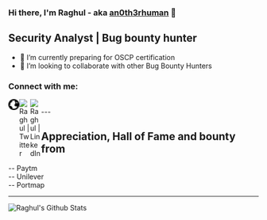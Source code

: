 ### Hi there, I'm Raghul - aka [an0th3rhuman][website] 👋

## Security Analyst | Bug bounty hunter
- 🔭 I’m currently preparing for OSCP certification
- 👯 I’m looking to collaborate with other Bug Bounty Hunters


### Connect with me:

[<img align="left" alt="raghul.ml" width="22px" src="https://raw.githubusercontent.com/iconic/open-iconic/master/svg/globe.svg" />][website]
[<img align="left" alt="Raghul | Twitter" width="22px" src="https://cdn.jsdelivr.net/npm/simple-icons@v3/icons/twitter.svg" />][twitter]
[<img align="left" alt="Raghul | LinkedIn" width="22px" src="https://cdn.jsdelivr.net/npm/simple-icons@v3/icons/linkedin.svg" />][linkedin]

<br>
---

## Appreciation, Hall of Fame and bounty from

-- Paytm <br>
-- Unilever <br>
-- Portmap <br>

---


<img align="left" alt="Raghul's Github Stats" src="https://github-readme-stats.vercel.app/api?username=an0th3rhuman&show_icons=true&hide_border=true" />

[website]: https://raghul.ml
[twitter]: https://twitter.com/an0th3rhuman
[linkedin]: https://linkedin.com/in/raghulmanikandan
